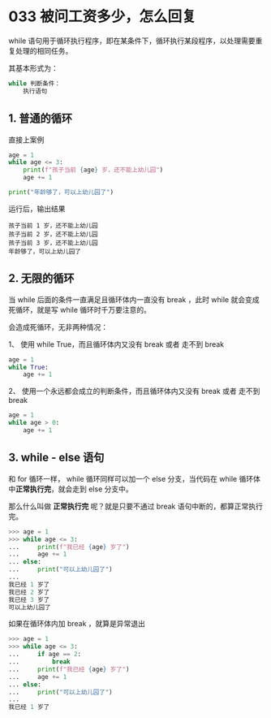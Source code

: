 # 033 被问工资多少，怎么回复

while 语句用于循环执行程序，即在某条件下，循环执行某段程序，以处理需要重复处理的相同任务。

其基本形式为：

```python
while 判断条件：
    执行语句
```

## 1. 普通的循环

直接上案例

```python
age = 1
while age <= 3:
    print(f"孩子当前 {age} 岁，还不能上幼儿园")
    age += 1

print("年龄够了，可以上幼儿园了")
```

运行后，输出结果

```
孩子当前 1 岁，还不能上幼儿园
孩子当前 2 岁，还不能上幼儿园
孩子当前 3 岁，还不能上幼儿园
年龄够了，可以上幼儿园了
```

## 2. 无限的循环

当 while 后面的条件一直满足且循环体内一直没有 break ，此时 while 就会变成死循环，就是写 while 循环时千万要注意的。

会造成死循环，无非两种情况：

1、 使用 while True，而且循环体内又没有 break 或者 走不到 break

```python
age = 1
while True:
    age += 1
```

2、 使用一个永远都会成立的判断条件，而且循环体内又没有 break 或者 走不到 break

```python
age = 1
while age > 0:
    age += 1
```

## 3. while - else 语句

和 for 循环一样， while 循环同样可以加一个 else 分支，当代码在 while 循环体中**正常执行完**，就会走到 else 分支中。

那么什么叫做 **正常执行完** 呢？就是只要不通过 break 语句中断的，都算正常执行完。

```python
>>> age = 1
>>> while age <= 3:
...     print(f"我已经 {age} 岁了")
...     age += 1
... else:
...     print("可以上幼儿园了")
...
我已经 1 岁了
我已经 2 岁了
我已经 3 岁了
可以上幼儿园了
```

如果在循环体内加 break ，就算是异常退出

```python
>>> age = 1
>>> while age <= 3:
...     if age == 2:
...         break
...     print(f"我已经 {age} 岁了")
...     age += 1
... else:
...     print("可以上幼儿园了")
...
我已经 1 岁了
```
